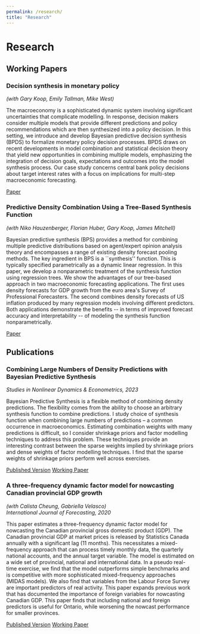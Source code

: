 ```yaml
---
permalink: /research/
title: "Research"
---
```


# Research

## Working Papers

### Decision synthesis in monetary policy
*(with Gary Koop, Emily Tallman, Mike West)*

The macroeconomy is a sophisticated dynamic system involving significant uncertainties that complicate modelling. In response, decision makers consider multiple models that provide different predictions and policy recommendations which are then synthesized into a policy decision. In this setting, we introduce and develop Bayesian predictive decision synthesis (BPDS) to formalize monetary policy decision processes. BPDS draws on recent developments in model combination and statistical decision theory that yield new opportunities in combining multiple models, emphasizing the integration of decision goals, expectations and outcomes into the model synthesis process. Our case study concerns central bank policy decisions about target interest rates with a focus on implications for multi-step macroeconomic forecasting.

[Paper](https://arxiv.org/abs/2406.03321) 

### Predictive Density Combination Using a Tree-Based Synthesis Function
*(with Niko Hauzenberger, Florian Huber, Gary Koop, James Mitchell)*

Bayesian predictive synthesis (BPS) provides a method for combining multiple predictive distributions based on agent/expert opinion analysis theory and encompasses a range of existing density forecast pooling methods. The key ingredient in BPS is a ``synthesis'' function. This is typically specified parametrically as a dynamic linear regression. In this paper, we develop a nonparametric treatment of the synthesis function using regression trees. We show the advantages of our tree-based approach in two macroeconomic forecasting applications. The first uses density forecasts for GDP growth from the euro area's Survey of Professional Forecasters. The second combines density forecasts of US inflation produced by many regression models involving different predictors. Both applications demonstrate the benefits -- in terms of improved forecast accuracy and interpretability -- of modeling the synthesis function nonparametrically.

[Paper](https://arxiv.org/abs/2311.12671)

## Publications

### Combining Large Numbers of Density Predictions with Bayesian Predictive Synthesis
*Studies in Nonlinear Dynamics & Econometrics, 2023*

Bayesian Predictive Synthesis is a flexible method of combining density predictions. The flexibility comes from the ability to choose an arbitrary synthesis function to combine predictions. I study choice of synthesis function when combining large numbers of predictions – a common occurrence in macroeconomics. Estimating combination weights with many predictions is difficult, so I consider shrinkage priors and factor modelling techniques to address this problem. These techniques provide an interesting contrast between the sparse weights implied by shrinkage priors and dense weights of factor modelling techniques. I find that the sparse weights of shrinkage priors perform well across exercises.

[Published Version](https://www.degruyter.com/document/doi/10.1515/snde-2022-0108/html?lang=en) [Working Paper](https://www.bankofcanada.ca/2023/08/staff-working-paper-2023-45/)


### A three-frequency dynamic factor model for nowcasting Canadian provincial GDP growth
*(with Calista Cheung, Gabriella Velasco)*  
*International Journal of Forecasting, 2020*

This paper estimates a three-frequency dynamic factor model for nowcasting the Canadian provincial gross domestic product (GDP). The Canadian provincial GDP at market prices is released by Statistics Canada annually with a significant lag (11 months). This necessitates a mixed-frequency approach that can process timely monthly data, the quarterly national accounts, and the annual target variable. The model is estimated on a wide set of provincial, national and international data. In a pseudo real-time exercise, we find that the model outperforms simple benchmarks and is competitive with more sophisticated mixed-frequency approaches (MIDAS models). We also find that variables from the Labour Force Survey are important predictors of real activity. This paper expands previous work that has documented the importance of foreign variables for nowcasting Canadian GDP. This paper finds that including national and foreign predictors is useful for Ontario, while worsening the nowcast performance for smaller provinces.

[Published Version](https://www.sciencedirect.com/science/article/pii/S016920701930250X) [Working Paper](https://www.bankofcanada.ca/2017/06/staff-discussion-paper-2017-8/)

